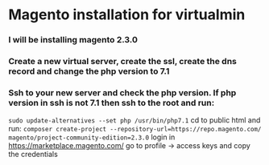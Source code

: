 # Magento installation for virtualmin
### I will be installing magento 2.3.0
### Create a new virtual server, create the ssl, create the dns record and change the php version to 7.1
### Ssh to your new server and check the php version. If php version in ssh is not 7.1 then ssh to the root and run:
`sudo update-alternatives --set php /usr/bin/php7.1`
cd to public html and run:
`composer create-project --repository-url=https://repo.magento.com/ magento/project-community-edition=2.3.0`
login in https://marketplace.magento.com/ go to profile -> access keys and copy the credentials
